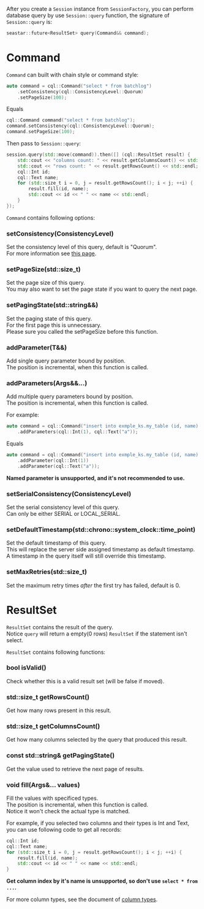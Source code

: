 After you create a `Session` instance from `SessionFactory`, you can perform database query by use `Session::query` function, the signature of `Session::query` is:

``` c++
seastar::future<ResultSet> query(Command&& command);
```

# Command

`Command` can built with chain style or command style:

``` c++
auto command = cql::Command("select * from batchlog")
	.setConsistency(cql::ConsistencyLevel::Quorum)
	.setPageSize(100);
```

Equals

``` c++
cql::Command command("select * from batchlog");
command.setConsistency(cql::ConsistencyLevel::Quorum);
command.setPageSize(100);
```

Then pass to `Session::query`:

``` c++
session.query(std::move(command)).then([] (cql::ResultSet result) {
	std::cout << "columns count: " << result.getColumnsCount() << std::endl;
	std::cout << "rows count: " << result.getRowsCount() << std::endl;
	cql::Int id;
	cql::Text name;
	for (std::size_t i = 0, j = result.getRowsCount(); i < j; ++i) {
		result.fill(id, name);
		std::cout << id << " " << name << std::endl;
	}
});
```

`Command` contains following options:

### setConsistency(ConsistencyLevel)

Set the consistency level of this query, default is "Quorum".<br/>
For more information see [this page](https://docs.datastax.com/en/cassandra/2.1/cassandra/dml/dml_config_consistency_c.html).<br/>

### setPageSize(std::size_t)

Set the page size of this query.<br/>
You may also want to set the page state if you want to query the next page.<br/>

### setPagingState(std::string&&)

Set the paging state of this query.<br/>
For the first page this is unnecessary.<br/>
Please sure you called the setPageSize before this function.<br/>

### addParameter(T&&)

Add single query parameter bound by position.<br/>
The position is incremental, when this function is called.<br/>

### addParameters(Args&&...)

Add multiple query parameters bound by position.<br/>
The position is incremental, when this function is called.<br/>

For example:

``` c++
auto command = cql::Command("insert into exmple_ks.my_table (id, name) values (?,?)")
	.addParameters(cql::Int(1), cql::Text("a"));
```

Equals

``` c++
auto command = cql::Command("insert into exmple_ks.my_table (id, name) values (?,?)")
	.addParameter(cql::Int(1))
	.addParameter(cql::Text("a"));
```

**Named parameter is unsupported, and it's not recommended to use.**

### setSerialConsistency(ConsistencyLevel)

Set the serial consistency level of this query.<br/>
Can only be either SERIAL or LOCAL_SERIAL.<br/>

### setDefaultTimestamp(std::chrono::system_clock::time_point)

Set the default timestamp of this query.<br/>
This will replace the server side assigned timestamp as default timestamp.<br/>
A timestamp in the query itself will still override this timestamp.<br/>

### setMaxRetries(std::size_t)

Set the maximum retry times *after* the first try has failed, default is 0.<br/>

# ResultSet

`ResultSet` contains the result of the query.<br/>
Notice `query` will return a empty(0 rows) `ResultSet` if the statement isn't select.<br/>

`ResultSet` contains following functions:

### bool isValid()

Check whether this is a valid result set (will be false if moved).

### std::size_t getRowsCount()

Get how many rows present in this result.

### std::size_t getColumnsCount()

Get how many columns selected by the query that produced this result.

### const std::string& getPagingState()

Get the value used to retrieve the next page of results.

### void fill(Args&... values)

Fill the values with specificed types.<br/>
The position is incremental, when this function is called.<br/>
Notice it won't check the actual type is matched.<br/>

For example, if you selected two columns and their types is Int and Text, you can use following code to get all records:

``` c++
cql::Int id;
cql::Text name;
for (std::size_t i = 0, j = result.getRowsCount(); i < j; ++i) {
	result.fill(id, name);
	std::cout << id << " " << name << std::endl;
}
```

**Get column index by it's name is unsupported, so don't use `select * from ...`.**

For more column types, see the document of [column types](./ColumnTypes.md).

